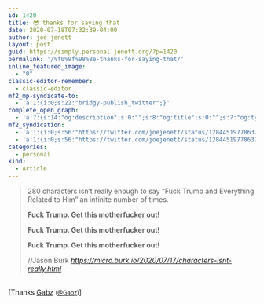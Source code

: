 ```yaml
---
id: 1420
title: 😎 thanks for saying that
date: 2020-07-18T07:32:39-04:00
author: joe jenett
layout: post
guid: https://simply.personal.jenett.org/?p=1420
permalink: '/%f0%9f%98%8e-thanks-for-saying-that/'
inline_featured_image:
  - "0"
classic-editor-remember:
  - classic-editor
mf2_mp-syndicate-to:
  - 'a:1:{i:0;s:22:"bridgy-publish_twitter";}'
complete_open_graph:
  - 'a:7:{s:14:"og:description";s:0:"";s:8:"og:title";s:0:"";s:7:"og:type";s:0:"";s:12:"twitter:card";s:7:"summary";s:15:"twitter:creator";s:0:"";s:19:"twitter:description";s:0:"";s:8:"og:image";s:0:"";}'
mf2_syndication:
  - 'a:1:{i:0;s:56:"https://twitter.com/joejenett/status/1284451977863278592";}'
  - 'a:1:{i:0;s:56:"https://twitter.com/joejenett/status/1284451977863278592";}'
categories:
  - personal
kind:
  - Article
---
```

<blockquote class="quoteback" data-title="" data-author="//Jason Burk" data-avatar="https://micro.blog/Burk/avatar.jpg" cite="https://micro.burk.io/2020/07/17/characters-isnt-really.html">
  <p>
    280 characters isn’t really enough to say “Fuck Trump and Everything Related to Him” an infinite number of times.
  </p> 
  <p>
    <strong>Fuck Trump. Get this motherfucker out!</strong>
  </p> 
  <p>
    <strong>Fuck Trump. Get this motherfucker out!</strong>
  </p>  
  <p>
    <strong>Fuck Trump. Get this motherfucker out!</strong>
  </p><footer>//Jason Burk  
  <cite><a href="https://micro.burk.io/2020/07/17/characters-isnt-really.html">https://micro.burk.io/2020/07/17/characters-isnt-really.html</a></cite></footer>
</blockquote>
<p><br />[Thanks <a href="https://gabz.org/2020/07/17/characters-isnt-really.html" title="">Gabz</a> <small>(<a href="https://micro.blog/gabz" title="">@Gabz</a>)</small>]</p>